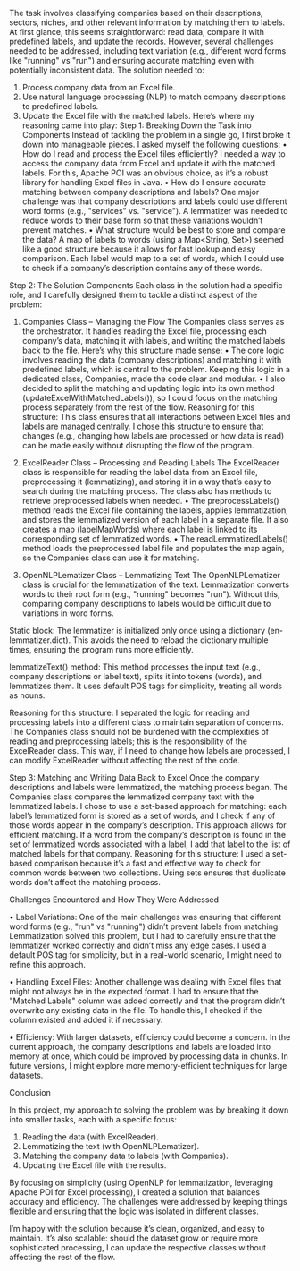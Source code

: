 The task involves classifying companies based on their descriptions, sectors, niches, and other relevant information by matching them to labels. At first glance, this seems straightforward: read data, compare it with predefined labels, and update the records. However, several challenges needed to be addressed, including text variation (e.g., different word forms like "running" vs "run") and ensuring accurate matching even with potentially inconsistent data.
The solution needed to:
1.	Process company data from an Excel file.
2.	Use natural language processing (NLP) to match company descriptions to predefined labels.
3.	Update the Excel file with the matched labels.
Here’s where my reasoning came into play:
Step 1: Breaking Down the Task into Components
Instead of tackling the problem in a single go, I first broke it down into manageable pieces. I asked myself the following questions:
•	How do I read and process the Excel files efficiently? I needed a way to access the company data from Excel and update it with the matched labels. For this, Apache POI was an obvious choice, as it’s a robust library for handling Excel files in Java.
•	How do I ensure accurate matching between company descriptions and labels? One major challenge was that company descriptions and labels could use different word forms (e.g., "services" vs. "service"). A lemmatizer was needed to reduce words to their base form so that these variations wouldn’t prevent matches.
•	What structure would be best to store and compare the data? A map of labels to words (using a Map<String, Set<String>>) seemed like a good structure because it allows for fast lookup and easy comparison. Each label would map to a set of words, which I could use to check if a company’s description contains any of these words.

Step 2: The Solution Components
Each class in the solution had a specific role, and I carefully designed them to tackle a distinct aspect of the problem:
1. Companies Class – Managing the Flow
The Companies class serves as the orchestrator. It handles reading the Excel file, processing each company’s data, matching it with labels, and writing the matched labels back to the file. Here’s why this structure made sense:
•	The core logic involves reading the data (company descriptions) and matching it with predefined labels, which is central to the problem. Keeping this logic in a dedicated class, Companies, made the code clear and modular.
•	I also decided to split the matching and updating logic into its own method (updateExcelWithMatchedLabels()), so I could focus on the matching process separately from the rest of the flow.
Reasoning for this structure: This class ensures that all interactions between Excel files and labels are managed centrally. I chose this structure to ensure that changes (e.g., changing how labels are processed or how data is read) can be made easily without disrupting the flow of the program.
2. ExcelReader Class – Processing and Reading Labels
The ExcelReader class is responsible for reading the label data from an Excel file, preprocessing it (lemmatizing), and storing it in a way that’s easy to search during the matching process. The class also has methods to retrieve preprocessed labels when needed.
•	The preprocessLabels() method reads the Excel file containing the labels, applies lemmatization, and stores the lemmatized version of each label in a separate file. It also creates a map (labelMapWords) where each label is linked to its corresponding set of lemmatized words.
•	The readLemmatizedLabels() method loads the preprocessed label file and populates the map again, so the Companies class can use it for matching.

3. OpenNLPLematizer Class – Lemmatizing Text
  The OpenNLPLematizer class is crucial for the lemmatization of the text. Lemmatization converts words to their root form (e.g., "running" becomes "run"). Without this, comparing company descriptions to labels     would be difficult due to variations in word forms.

  Static block: The lemmatizer is initialized only once using a dictionary (en-lemmatizer.dict). This avoids the need to reload the dictionary multiple times, ensuring the program runs more efficiently.

  lemmatizeText() method: This method processes the input text (e.g., company descriptions or label text), splits it into tokens (words), and lemmatizes them. It uses default POS tags for simplicity, treating all   words as nouns.

Reasoning for this structure: I separated the logic for reading and processing labels into a different class to maintain separation of concerns. The Companies class should not be burdened with the complexities of reading and preprocessing labels; this is the responsibility of the ExcelReader class. This way, if I need to change how labels are processed, I can modify ExcelReader without affecting the rest of the code.

Step 3: Matching and Writing Data Back to Excel
Once the company descriptions and labels were lemmatized, the matching process began. The Companies class compares the lemmatized company text with the lemmatized labels.
I chose to use a set-based approach for matching: each label’s lemmatized form is stored as a set of words, and I check if any of those words appear in the company’s description.
This approach allows for efficient matching. If a word from the company’s description is found in the set of lemmatized words associated with a label, I add that label to the list of matched labels for that company.
Reasoning for this structure: I used a set-based comparison because it’s a fast and effective way to check for common words between two collections. Using sets ensures that duplicate words don’t affect the matching process.


Challenges Encountered and How They Were Addressed

•	Label Variations: One of the main challenges was ensuring that different word forms (e.g., "run" vs "running") didn’t prevent labels from matching. Lemmatization solved this problem, but I had to carefully ensure that the lemmatizer worked correctly and didn’t miss any edge cases. I used a default POS tag for simplicity, but in a real-world scenario, I might need to refine this approach.

•	Handling Excel Files: Another challenge was dealing with Excel files that might not always be in the expected format. I had to ensure that the "Matched Labels" column was added correctly and that the program didn’t overwrite any existing data in the file. To handle this, I checked if the column existed and added it if necessary.

•	Efficiency: With larger datasets, efficiency could become a concern. In the current approach, the company descriptions and labels are loaded into memory at once, which could be improved by processing data in chunks. In future versions, I might explore more memory-efficient techniques for large datasets.

Conclusion

In this project, my approach to solving the problem was by breaking it down into smaller tasks, each with a specific focus:
1.	Reading the data (with ExcelReader).
2.	Lemmatizing the text (with OpenNLPLematizer).
3.	Matching the company data to labels (with Companies).
4.	Updating the Excel file with the results.

By focusing on simplicity (using OpenNLP for lemmatization, leveraging Apache POI for Excel processing), I created a solution that balances accuracy and efficiency. The challenges were addressed by keeping things flexible and ensuring that the logic was isolated in different classes.

I’m happy with the solution because it’s clean, organized, and easy to maintain. It’s also scalable: should the dataset grow or require more sophisticated processing, I can update the respective classes without affecting the rest of the flow.
